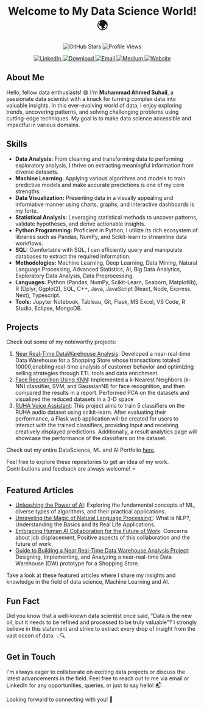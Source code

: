 <h1 align="center">Welcome to My Data Science World! 🌍</h1>

<p align="center">
  <img src="https://img.shields.io/github/stars/MuhammadAhmedSuhail?style=social" alt="GitHub Stars" />
  <img src="https://komarev.com/ghpvc/?username=MuhammadAhmedSuhail" alt="Profile Views" />
  <div align="center">
  <a href="https://www.linkedin.com/in/muhammad-ahmed-suhail/">
    <img src="https://img.shields.io/badge/-LinkedIn-blue?style=flat-square&logo=linkedin&logoColor=white" alt="LinkedIn" />
  </a>
  <a href="https://portfolio-muhammadahmedsuhail.vercel.app/MuhammadAhmedSuhail.pdf">
    <img src="https://img.shields.io/badge/Download%20my%20Resume-blue.svg" alt="Download" />
  </a>
  <a href="mailto:muhammadahmedsuhail@gmail.com">
    <img src="https://img.shields.io/badge/-Email-c14438?style=flat-square&logo=mail.ru&logoColor=white" alt="Email" />
  </a>
  <a href="https://medium.com/@muhammadahmedsuhail007">
    <img src="https://img.shields.io/badge/Medium-12100E?style=for-the-badge&logo=medium&logoColor=white" alt="Medium" />
  </a>
  <a href="https://portfolio-muhammadahmedsuhail.vercel.app/">
    <img src="https://img.shields.io/badge/-Website-4F0599?style=flat-square&logo=google-chrome&logoColor=white" alt="Website" />
  </a>
</div>
</p>

## About Me

Hello, fellow data enthusiasts! 😄 I'm **Muhammad Ahmed Suhail**, a passionate data scientist with a knack for turning complex data into valuable insights. In this ever-evolving world of data, I enjoy exploring trends, uncovering patterns, and solving challenging problems using cutting-edge techniques. My goal is to make data science accessible and impactful in various domains.

## Skills

- **Data Analysis:** From cleaning and transforming data to performing exploratory analysis, I thrive on extracting meaningful information from diverse datasets.
- **Machine Learning:** Applying various algorithms and models to train predictive models and make accurate predictions is one of my core strengths.
- **Data Visualization:** Presenting data in a visually appealing and informative manner using charts, graphs, and interactive dashboards is my forte.
- **Statistical Analysis:** Leveraging statistical methods to uncover patterns, validate hypotheses, and derive actionable insights.
- **Python Programming:** Proficient in Python, I utilize its rich ecosystem of libraries such as Pandas, NumPy, and Scikit-learn to streamline data workflows.
- **SQL:** Comfortable with SQL, I can efficiently query and manipulate databases to extract the required information.
- **Methodologies:** Machine Learning, Deep Learning, Data Mining, Natural Language Processing, Advanced Statistics, AI, Big Data Analytics, Exploratory Data Analysis, Data Preprocessing.
- **Languages:** Python (Pandas, NumPy, Scikit-Learn, Seaborn, Matplotlib), R (Dplyr, Ggplot2), SQL, C++, Java, JavaScript (React, Node, Express, Next), Typescript.
- **Tools:** Jupyter Notebook, Tableau, Git, Flask, MS Excel, VS Code, R Studio, Eclipse, MongoDB.

## Projects

Check out some of my noteworthy projects:

1. [Near Real-Time DataWarehouse Analysis](https://github.com/MuhammadAhmedSuhail/Near-Real-Time-DataWarehouse-Analysis): Developed a near-real-time Data Warehouse for a Shopping Store whose
transactions totaled 10000,enabling real-time analysis of customer behavior and optimizing selling strategies through
ETL tools and data enrichment.
2. [Face Recognition Using KNN](https://github.com/MuhammadAhmedSuhail/Face-Recognition-using-KNN): Implemented a k-Nearest Neighbors (k-NN) classifier, SVM, and GaussianNB for face
recognition, and then compared the results in a report. Performed PCA on the datasets and visualized the reduced
datasets in a 3-D space
3. [RUHA Voice Assistant](https://github.com/MuhammadAhmedSuhail/RUHA-Voice-Assistant): This project aims to train 5 classifiers on the RUHA audio dataset using scikit-learn. After evaluating their performance, a Flask web application will be created for users to interact with the trained classifiers, providing input and receiving creatively displayed predictions. Additionally, a result analytics page will showcase the performance of the classifiers on the dataset.

Check out my entire DataScience, ML and AI Portfolio [here](https://github.com/MuhammadAhmedSuhail/DataScience-AI-ML-Portfolio).

Feel free to explore these repositories to get an idea of my work. Contributions and feedback are always welcome! ⭐️

## Featured Articles

- [Unleashing the Power of AI](https://medium.com/@muhammadahmedsuhail007/introduction-to-machine-learning-algorithms-unleashing-the-power-of-ai-e5486f82f5bc): Exploring the fundamental concepts of ML, diverse types of algorithms, and their practical applications.
- [Unraveling the Magic of Natural Language Processing!](https://medium.com/@muhammadahmedsuhail007/unraveling-the-magic-of-natural-language-processing-f4ee0208287e): What is NLP?, Understanding the Basics and its Real Life Applications.
- [Embracing Human AI Collaboration for the Future of Work](https://medium.com/@muhammadahmedsuhail007/embracing-human-ai-collaboration-for-the-future-of-work-52cbc62a0c8a): Concerns about job displacement, Positive aspects of this collaboration and the future of work.
- [Guide to Building a Near Real-Time Data Warehouse Analysis Project](https://medium.com/@muhammadahmedsuhail007/guide-to-building-a-near-real-time-data-warehouse-analysis-project-bdd078257ea9): Designing, Implementing, and Analyzing a near-real-time Data Warehouse (DW) prototype for a Shopping Store.

Take a look at these featured articles where I share my insights and knowledge in the field of data science, Machine Learning and AI.

## Fun Fact

Did you know that a well-known data scientist once said, "Data is the new oil, but it needs to be refined and processed to be truly valuable"? I strongly believe in this statement and strive to extract every drop of insight from the vast ocean of data. 💡🔍

## Get in Touch

I'm always eager to collaborate on exciting data projects or discuss the latest advancements in the field. Feel free to reach out to me via email or LinkedIn for any opportunities, queries, or just to say hello! 📬

Looking forward to connecting with you! 🤝
